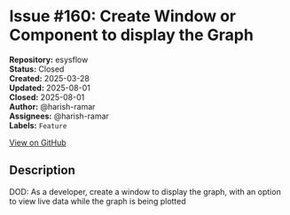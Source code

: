 # Issue #160: Create Window or Component to display the Graph

**Repository:** esysflow  
**Status:** Closed  
**Created:** 2025-03-28  
**Updated:** 2025-08-01  
**Closed:** 2025-08-01  
**Author:** @harish-ramar  
**Assignees:** @harish-ramar  
**Labels:** `Feature`  

[View on GitHub](https://github.com/Simtestlab/esysflow/issues/160)

## Description

DOD: As a developer, create a window to display the graph, with an option to view live data while the graph is being plotted